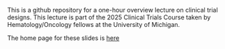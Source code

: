 This is a github repository for a one-hour overview lecture on clinical trial
designs. This lecture is part of the 2025 Clinical Trials Course taken by
Hematology/Oncology fellows at the University of Michigan.

The home page for these slides is [here](https://psboonstra.github.io/HemOncTrials/)
